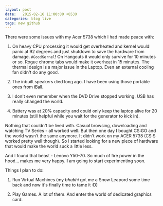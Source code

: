 ```yaml
---
layout: post
date:   2015-02-16 11:00:00 +0530
categories: blog live 
tags: new github
---
```


There were some issues with my Acer 5738 which I had made peace with:

1. On heavy CPU processing it would get overheated and kernel would panic at 92 degrees and just shutdown to save the hardware from damage. `#GoodKernel`! On Hangouts it would only survive for 10 minutes or so. Rogue chrome tabs would make it overheat in 15 minutes. The thermal design is a major issue in the Laptop. Even an external cooling fan didn't do any good. 

2. The inbuilt speakers died long ago. I have been using those portable ones from iBall.

3. I don't even remember when the DVD Drive stopped working. USB has really changed the world.

4. Battery was at 20% capacity and could only keep the laptop alive for 20 minutes (still helpful while you wait for the generator to kick in).

Nothing that couldn't be lived with. Casual browsing, downloading and watching TV Series - all worked well. But then one day I bought CS:GO and the world wasn't the same anymore. It didn't work on my ACER 5738 (CS:S worked pretty well though).
So I started looking for a new piece of hardware that would make the world suck a little less.

And I found that beast - Lenovo Y50-70. So much of fire power in the hood... makes me very happy. I am going to start experimenting soon.

Things I plan to do:

1. Run Virtual Machines (my _bhabhi_ got me a Snow Leapord some time back and now it's finally time to tame it :D)

2. Play Games. A lot of them. And enter the world of dedicated graphics card.
